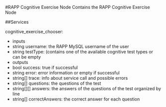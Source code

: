 #RAPP Cognitive Exercise Node
Contains the RAPP Cognitive Exercise Node

##Services

cognitive_exercise_chooser:
- inputs
 - string username: the RAPP MySQL username of the user
 - string testType: (contains one of the available cognitive test types or can be empty
- outputs
 - bool success: true if successful
 - string error: error information or empty if successful
 - string[] trace: info about service call and possible errors
 - string[] questions: the questions of the test
 - string[][] answers: the answers of the questions of the test organized by line
 - string[] correctAnswers: the correct answer for each question

